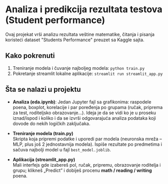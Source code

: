 # Analiza i predikcija rezultata testova (Student performance)

Ovaj projekat vrši analizu rezultata veštine matematike, čitanja i pisanja koristeći dataset "Students Performance" preuzet sa Kaggle sajta.

## Kako pokrenuti

1) Treniranje modela i čuvanje najboljeg modela:
   `python train.py`
2) Pokretanje streamlit lokalne aplikacije:
   `streamlit run streamlit_app.py`

## Šta se nalazi u projektu
- **Analiza (eda.ipynb)**: Jedan Jupyter fajl sa grafikonima: raspodele poena, boxplot, korelacije i par poređenja po grupama (ručak, priprema za test, roditeljsko obrazovanje…). Ideja je da se vidi ko je u proseku iznad/ispod i koliko i da se izvrši odgovarajuća analiza podataka koji dovode do nekih logičkih zaključaka.

- **Treniranje modela (train.py)**  
  Skripta koja pripremi podatke i uporedi par modela (neuronska mreža – MLP, plus još 2 jednostavnija modela). Ispiše rezultate po predmetima i sačuva najbolji model u fajl `best_model.joblib`.

- **Aplikacija (streamlit_app.py)**  
  Mali interfejs gde izabereš pol, ručak, pripremu, obrazovanje roditelja i grupu; klikneš „Predict” i dobiješ procenu **math / reading / writing** poena.